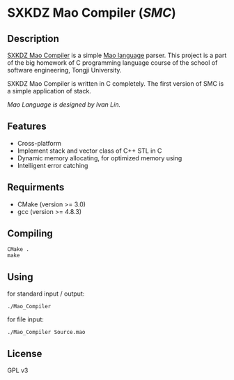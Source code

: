 # SXKDZ Mao Compiler (*SMC*)
## Description
[SXKDZ Mao Compiler](https://GitHub.com/SXKDZ/mao_compiler) is a simple [Mao language](https://GitHub.com/SXKDZ/mao_compiler/blob/master/Requirement/Requirements.pdf) parser. This project is a part of the big homework of C programming language course of the school of software engineering, Tongji University.

SXKDZ Mao Compiler is written in C completely. The first version of SMC is a simple application of stack.

*Mao Language is designed by Ivan Lin.*

## Features
* Cross-platform
* Implement stack and vector class of C++ STL in C
* Dynamic memory allocating, for optimized memory using
* Intelligent error catching

## Requirments
* CMake (version >= 3.0)
* gcc (version >= 4.8.3)

## Compiling
	CMake .
	make

## Using
for standard input / output:

	./Mao_Compiler

for file input:

	./Mao_Compiler Source.mao

## License
GPL v3